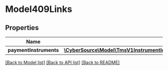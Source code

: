 # Model409Links

## Properties
Name | Type | Description | Notes
------------ | ------------- | ------------- | -------------
**paymentInstruments** | [**\CyberSource\Model\TmsV1InstrumentIdentifiersPost200ResponseLinksPaymentInstruments**](TmsV1InstrumentIdentifiersPost200ResponseLinksPaymentInstruments.md) |  | [optional] 

[[Back to Model list]](../README.md#documentation-for-models) [[Back to API list]](../README.md#documentation-for-api-endpoints) [[Back to README]](../README.md)


